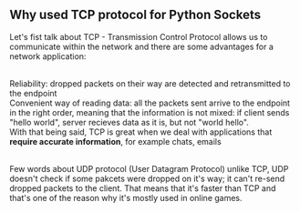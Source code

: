 ## Why used TCP protocol for Python Sockets

Let's fist talk about TCP - Transmission Control Protocol allows us to communicate within the network and there are some advantages for a network application:</br> 

</br>Reliability: dropped packets on their way are detected and retransmitted to the endpoint</br>
Convenient way of reading data: all the packets sent arrive to the endpoint in the right order, meaning that the information is not mixed: if client sends "hello world", server recieves data as it is, but not "world hello".</br>
With that being said, TCP is great when we deal with applications that **require accurate information**, for example chats, emails</br></br>

Few words about UDP protocol (User Datagram Protocol) unlike TCP, UDP doesn't check if some pakcets were dropped on it's way; it can't re-send dropped packets to the client. That means that it's faster than TCP and that's one of the reason why it's mostly used in online games.
